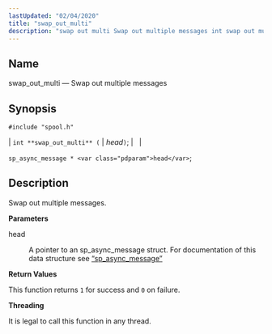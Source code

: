 ```yaml
---
lastUpdated: "02/04/2020"
title: "swap_out_multi"
description: "swap out multi Swap out multiple messages int swap out multi head sp async message head Swap out multiple messages head A pointer to an sp async message struct For documentation of this data structure see Section 68 84 sp async message This function returns 1 for success and 0..."
---
```


<a name="apis.swap_out_multi"></a> 
## Name

swap_out_multi — Swap out multiple messages

## Synopsis

`#include "spool.h"`

| `int **swap_out_multi** (` | <var class="pdparam">head</var>`)`; |   |

`sp_async_message * <var class="pdparam">head</var>`;<a name="idp62693888"></a> 
## Description

Swap out multiple messages.

**<a name="idp62695088"></a> Parameters**

<dl class="variablelist">

<dt>head</dt>

<dd>

A pointer to an sp_async_message struct. For documentation of this data structure see [“sp_async_message”](/momentum/3/3-api/structs-sp-async-message)

</dd>

</dl>

**<a name="idp62698480"></a> Return Values**

This function returns `1` for success and `0` on failure.

**<a name="idp62700288"></a> Threading**

It is legal to call this function in any thread.